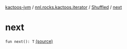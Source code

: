 [kactoos-jvm](../../index.md) / [nnl.rocks.kactoos.iterator](../index.md) / [Shuffled](index.md) / [next](.)

# next

`fun next(): T` [(source)](https://github.com/neonailol/kactoos/blob/master/kactoos-jvm/src/main/kotlin/nnl/rocks/kactoos/iterator/Shuffled.kt#L40)